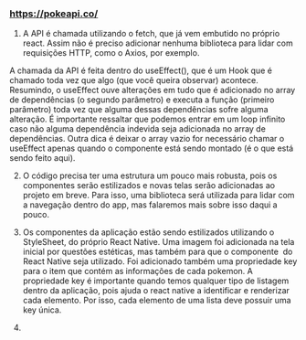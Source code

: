 ### https://pokeapi.co/

1. A API é chamada utilizando o fetch, que já vem embutido no próprio react. Assim não é preciso adicionar nenhuma biblioteca para lidar com requisições HTTP, como o Axios, por exemplo.

A chamada da API é feita dentro do useEffect(), que é um Hook que é chamado toda vez que algo (que você queira observar) acontece. Resumindo, o useEffect ouve alterações em tudo que é adicionado no array de dependências (o segundo parâmetro) e executa a função (primeiro parâmetro) toda vez que alguma dessas dependências sofre alguma alteração. É importante ressaltar que podemos entrar em um loop infinito caso não alguma dependência indevida seja adicionada no array de dependências. Outra dica é deixar o array vazio for necessário chamar o useEffect apenas quando o componente está sendo montado (é o que está sendo feito aqui).

2. O código precisa ter uma estrutura um pouco mais robusta, pois os componentes serão estilizados e novas telas serão adicionadas ao projeto em breve. Para isso, uma biblioteca será utilizada para lidar com a navegação dentro do app, mas falaremos mais sobre isso daqui a pouco.

3. Os componentes da aplicação estão sendo estilizados utilizando o StyleSheet, do próprio React Native. Uma imagem foi adicionada na tela inicial por questões estéticas, mas também para que o componente <Image> do React Native seja utilizado. Foi adicionado também uma propriedade key para o item que contém as informações de cada pokemon. A propriedade key é importante quando temos qualquer tipo de listagem dentro da aplicação, pois ajuda o react native a identificar e renderizar cada elemento. Por isso, cada elemento de uma lista deve possuir uma key única.

4. 